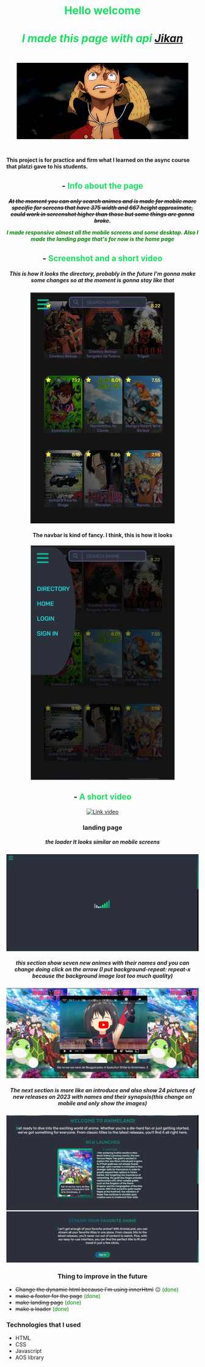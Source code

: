 <h1 style="text-align:center;color:#1ADF61">Hello welcome<h1>
<span style="text-align:center;color:#1ADF61" >

##### I made this page with api [<a href="">Jikan</a>](https://jikan.moe)


 ![Hello welcome to this repository](./src/assets/img/readMeImgs/LuffyGif.gif)

 </span>

 # <landing-page-anime>
 #### This project is for practice and firm what I learned on the async course that platzi gave to his students.

 <div style="text-align:center">

 ## - <span style="color:#1ADF61;">Info about the page</span>

 ##### ~~At the moment you can only search animes and is made for mobile more specific for screens that have 375 width and 667 height approximate, could work in screenshot higher than those but some things are gonna broke~~.<p style="color:green">I made responsive almost all the mobile screens and some desktop. Also I made the landing page that's for now is the home page</p>


 ## - <span style="color:#1ADF61;">Screenshot and a short video</span>
 ##### This is how it looks the directory, probably in the future I'm gonna make some changes so at the moment is gonna stay like that
 ![this is how look the directory at the moment](./src/assets/img/readMeImgs/Screenshot_72.jpg)
 #### <span>The navbar is kind of fancy. I think, this is how it looks<span>
 ![this is how it looks the directory at the moment](./src/assets/img/readMeImgs/Screenshot_73.jpg)
 ## - <span style="color:#1ADF61">A short video</span>


[![Link video](https://img.youtube.com/vi/https://youtu.be/rf5XkO35pGo/0.jpg)](https://www.youtube.com/watch?v=https://youtu.be/rf5XkO35pGo)

### landing page 

##### the loader It looks similar on mobile screens
![loader](./src/assets/img/readMeImgs/Screenshot_77.jpg)
##### this section show seven new animes with their names and you can change doing click on the arrow (I put background-repeat: repeat-x because the background image lost too much quality)
![new anime trailers section](./src/assets/img/readMeImgs/Screenshot_78.jpg)

##### The next section is more like an introduce and also show 24 pictures of new releases on 2023 with names and their synopsis(this change on mobile and only show the images)
![section about us and show new releases](./src/assets/img/readMeImgs/Screenshot_79.jpg)
![section about us and show new releases](./src/assets/img/readMeImgs/Screenshot_80.jpg)

### Thing to improve in the future
<div style="text-align:left">


- ~~Change the dynamic html because I'm using innerHtml~~ 😐 <span style="color:green">(done)</span>
- ~~make a footer for the page~~ <span style="color:green">(done)</span>
- ~~make landing page~~ <span style="color:green">(done)</span>
- ~~make a loader~~ <span style="color:green">(done)</span>
###  Technologies that I used

- HTML
- CSS
- Javascript 
- AOS library
<div>
</div>
